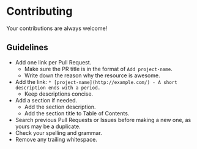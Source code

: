 # Contributing

Your contributions are always welcome!

## Guidelines

* Add one link per Pull Request.
    * Make sure the PR title is in the format of `Add project-name`.
    * Write down the reason why the resource is awesome.
* Add the link: `* [project-name](http://example.com/) - A short description ends with a period.`
    * Keep descriptions concise.
* Add a section if needed.
    * Add the section description.
    * Add the section title to Table of Contents.
* Search previous Pull Requests or Issues before making a new one, as yours may be a duplicate.
* Check your spelling and grammar.
* Remove any trailing whitespace.

